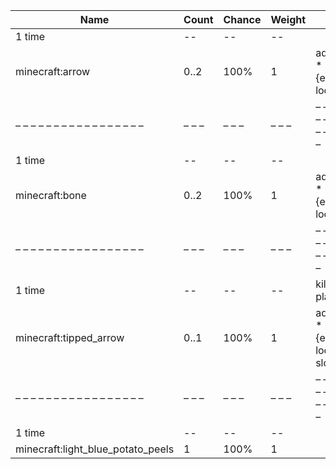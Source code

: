 | Name                              | Count | Chance | Weight | Comment                                                 |
| --------------------------------- | ----- | ------ | ------ | ------------------------------------------------------- |
| 1 time                            |    -- |     -- |     -- |                                                         |
| minecraft:arrow                   |  0..2 |   100% |      1 | add drop: 0..1 * level {enchantment: looting}           |
| – – – – – – – – – – – – – – – – – | – – – | – – –  | – – –  | – – – – – – – – – – – – – – – – – – – – – – – – – – – – |
| 1 time                            |    -- |     -- |     -- |                                                         |
| minecraft:bone                    |  0..2 |   100% |      1 | add drop: 0..1 * level {enchantment: looting}           |
| – – – – – – – – – – – – – – – – – | – – – | – – –  | – – –  | – – – – – – – – – – – – – – – – – – – – – – – – – – – – |
| 1 time                            |    -- |     -- |     -- | killed by player                                        |
| minecraft:tipped_arrow            |  0..1 |   100% |      1 | add drop: 0..1 * level {enchantment: looting}, slowness |
| – – – – – – – – – – – – – – – – – | – – – | – – –  | – – –  | – – – – – – – – – – – – – – – – – – – – – – – – – – – – |
| 1 time                            |    -- |     -- |     -- |                                                         |
| minecraft:light_blue_potato_peels |     1 |   100% |      1 |                                                         |